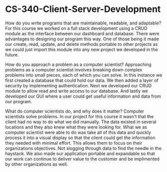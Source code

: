 # CS-340-Client-Server-Development
How do you write programs that are maintainable, readable, and adaptable?
For this course we worked on a full stack development using a CRUD module as the interface between our dashboard and database.
There were advantages to designing our program this way.  One of those being it made our create, read, update, and delete methods
portable to other projects as we could just import this module into any new project we developed in the future. 

How do you approach a problem as a computer scientist?
Approaching problems as a computer scientist involves breaking down complex problems into small pieces, each of which you can solve.
In this instance we first created a database that could hold our data.  We then added a layer of security by implementing authentication.
Next we developed our CRUD module to allow read and write access to our database.  And lastly we developed our GUI where a user could get
useful information and data from our program.

What do computer scientists do, and why does it matter?
Computer scientists solve problems.  In our project for this course it wasn't that the client had no way to do what we did manually.  The data
existed in several locations and they also knew what they were looking for.  What we as computer scientist were able to do was take all of this
data and quickly process it into a visual display so that the client could get the information they needed with minimal effort.  This allows them
to focus on their organizations objectives.  Not slogging through data to find the needle in the haystack.  We also made our application portable
and expandable so that our work can continue to deliver value to the customer and be implimented by other organizations as well.
